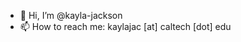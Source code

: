 - 👋 Hi, I’m @kayla-jackson
- 📫 How to reach me: kaylajac [at] caltech [dot] edu

<!---
kayla-jackson/kayla-jackson is a ✨ special ✨ repository because its `README.md` (this file) appears on your GitHub profile.
You can click the Preview link to take a look at your changes.
--->
